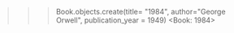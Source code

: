 >>> Book.objects.create(title= "1984", author="George Orwell", publication_year = 1949)
<Book: 1984>